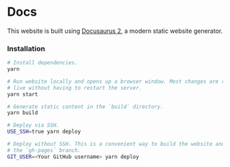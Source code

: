 # Docs

This website is built using [Docusaurus 2](https://docusaurus.io/), a modern static website generator.

### Installation

```bash
# Install dependencies.
yarn

# Run website locally and opens up a browser window. Most changes are reflected
# live without having to restart the server.
yarn start

# Generate static content in the `build` directory.
yarn build

# Deploy via SSH.
USE_SSH=true yarn deploy

# Deploy without SSH. This is a convenient way to build the website and push to
# the `gh-pages` branch.
GIT_USER=<Your GitHub username> yarn deploy
```
